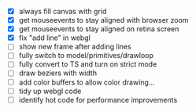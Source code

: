 - [x] always fill canvas with grid
- [x] get mouseevents to stay aligned with browser zoom
- [x] get mouseevents to stay aligned on retina screen
- [x] fix "add line" in webgl
- [ ] show new frame after adding lines
- [ ] fully switch to model/primitives/drawloop
- [ ] fully convert to TS and turn on strict mode
- [ ] draw beziers with width
- [ ] add color buffers to allow color drawing...
- [ ] tidy up webgl code
- [ ] identify hot code for performance improvements
